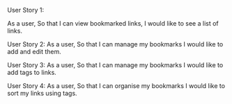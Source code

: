 User Story 1:

As a user,
So that I can view bookmarked links,
I would like to see a list of links.

User Story 2:
As a user,
So that I can manage my bookmarks
I would like to add and edit them.

User Story 3:
As a user,
So that I can manage my bookmarks
I would like to add tags to links. 

User Story 4:
As a user,
So that I can organise my bookmarks
I would like to sort my links using tags.
